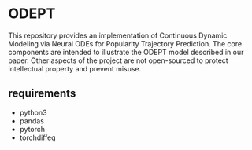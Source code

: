 # ODEPT

This repository provides an implementation of Continuous Dynamic Modeling via Neural ODEs for Popularity Trajectory Prediction. 
The core components are intended to illustrate the ODEPT model described in our paper. 
Other aspects of the project are not open-sourced to protect intellectual property and prevent misuse.

## requirements

* python3 
* pandas 
* pytorch
* torchdiffeq
